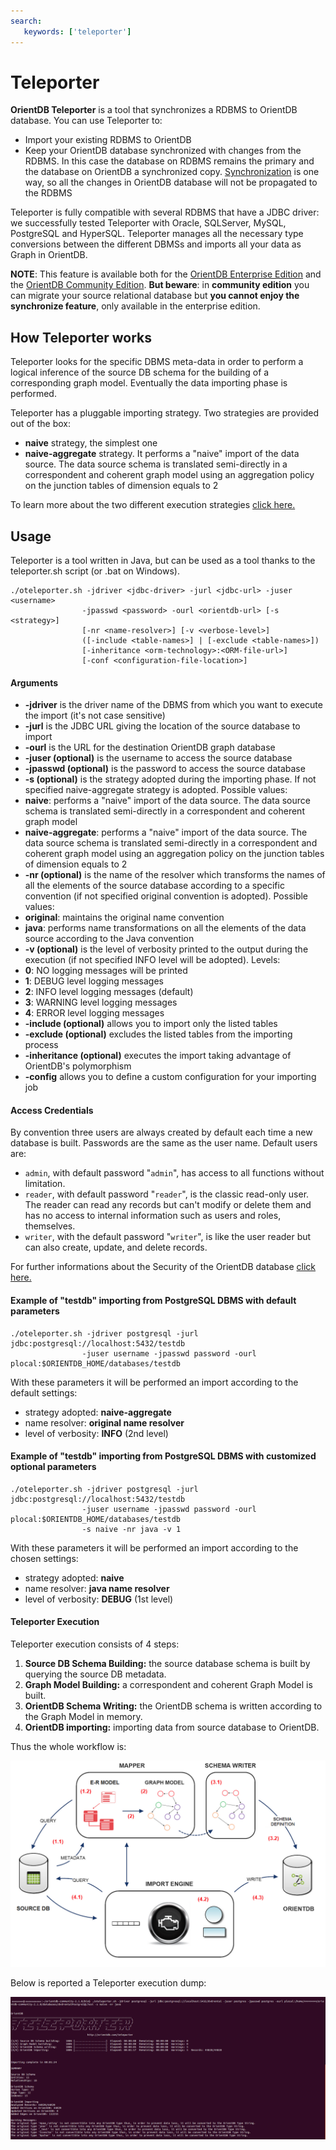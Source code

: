 ```yaml
---
search:
   keywords: ['teleporter']
---
```


# Teleporter
**OrientDB Teleporter** is a tool that synchronizes a RDBMS to OrientDB database. You can use Teleporter to:
- Import your existing RDBMS to OrientDB
- Keep your OrientDB database synchronized with changes from the RDBMS. In this case the database on RDBMS remains the primary and the database on OrientDB a synchronized copy. [Synchronization](Teleporter-Sequential-Executions-and-One-Way-Synchronizer.md) is one way, so all the changes in OrientDB database will not be propagated to the RDBMS

Teleporter is fully compatible with several RDBMS that have a JDBC driver: we successfully tested Teleporter with Oracle, SQLServer, MySQL, PostgreSQL and HyperSQL. Teleporter manages all the necessary type conversions between the different DBMSs and imports all your data as Graph in OrientDB.

**NOTE**: This feature is available both for the [OrientDB Enterprise Edition](http://orientdb.com/orientdb-enterprise) and the [OrientDB Community Edition](http://orientdb.com/download/). **But beware**: in **community edition** you can migrate your source relational database but **you cannot enjoy the synchronize feature**, only available in the enterprise edition.


## How Teleporter works
Teleporter looks for the specific DBMS meta-data in order to perform a logical inference of the source DB schema for the building of a corresponding graph model. Eventually the data importing phase is performed.

Teleporter has a pluggable importing strategy. Two strategies are provided out of the box:
- **naive** strategy, the simplest one
- **naive-aggregate** strategy. It performs a "naive" import of the data source. The data source schema is translated semi-directly in a correspondent and coherent graph model using an aggregation policy on the junction tables of dimension equals to 2    
     

To learn more about the two different execution strategies [click here.](Teleporter-Execution-Strategies.md)

## Usage
Teleporter is a tool written in Java, but can be used as a tool thanks to the teleporter.sh script (or .bat on Windows).

```
./oteleporter.sh -jdriver <jdbc-driver> -jurl <jdbc-url> -juser <username> 
                -jpasswd <password> -ourl <orientdb-url> [-s <strategy>]
                [-nr <name-resolver>] [-v <verbose-level>] 
                ([-include <table-names>] | [-exclude <table-names>]) 
                [-inheritance <orm-technology>:<ORM-file-url>] 
                [-conf <configuration-file-location>]
```

#### Arguments
- **-jdriver** is the driver name of the DBMS from which you want to execute the import (it's not case sensitive)
- **-jurl** is the JDBC URL giving the location of the source database to import
- **-ourl** is the URL for the destination OrientDB graph database
- **-juser (optional)** is the username to access the source database
- **-jpasswd (optional)** is the password to access the source database
- **-s (optional)** is the strategy adopted during the importing phase. If not specified naive-aggregate strategy is adopted. Possible values: 
 - **naive**: performs a "naive" import of the data source. The data source schema is translated semi-directly in a correspondent and coherent graph model
 - **naive-aggregate**: performs a "naive" import of the data source. The data source schema is translated semi-directly in a correspondent and coherent graph model using an aggregation policy on the junction tables of dimension equals to 2
- **-nr (optional)** is the name of the resolver which transforms the names of all the elements of the source database
  according to a specific convention (if not specified original convention is adopted). Possible values: 
 - **original**: maintains the original name convention
 - **java**: performs name transformations on all the elements of the data source according to the Java convention
- **-v (optional)** is the level of verbosity printed to the output during the execution (if not specified INFO level will be adopted). Levels:
 - **0**: NO logging messages will be printed
 - **1**: DEBUG level logging messages
 - **2**: INFO level logging messages (default)
 - **3**: WARNING level logging messages
 - **4**: ERROR level logging messages
- **-include (optional)** allows you to import only the listed tables
- **-exclude (optional)** excludes the listed tables from the importing process
- **-inheritance (optional)** executes the import taking advantage of OrientDB's polymorphism 
- **-config** allows you to define a custom configuration for your importing job

#### Access Credentials
By convention three users are always created by default each time a new database is built. Passwords are the same as the user name. Default users are:

- `admin`, with default password "`admin`", has access to all functions without limitation.
- `reader`, with default password "`reader`", is the classic read-only user. The reader can read any records but can't modify or delete them and has no access to internal information such as users and roles, themselves.
- `writer`, with the default password "`writer`", is like the user reader but can also create, update, and delete records.

For further informations about the Security of the OrientDB database [click here.](https://github.com/orientechnologies/orientdb-docs/blob/master/Database-Security.md)
   
#### Example of "testdb" importing from PostgreSQL DBMS with default parameters

```
./oteleporter.sh -jdriver postgresql -jurl jdbc:postgresql://localhost:5432/testdb 
                -juser username -jpasswd password -ourl plocal:$ORIENTDB_HOME/databases/testdb 
```   
With these parameters it will be performed an import according to the default settings:

- strategy adopted: **naive-aggregate**
- name resolver: **original name resolver**
- level of verbosity: **INFO** (2nd level)

#### Example of "testdb" importing from PostgreSQL DBMS with customized optional parameters

```
./oteleporter.sh -jdriver postgresql -jurl jdbc:postgresql://localhost:5432/testdb 
                -juser username -jpasswd password -ourl plocal:$ORIENTDB_HOME/databases/testdb 
                -s naive -nr java -v 1
```             
With these parameters it will be performed an import according to the chosen settings:

- strategy adopted: **naive**
- name resolver: **java name resolver**
- level of verbosity: **DEBUG** (1st level)

#### Teleporter Execution
Teleporter execution consists of 4 steps:     
        
1. **Source DB Schema Building:** the source database schema is built by querying the source DB metadata.      
2. **Graph Model Building:** a correspondent and coherent Graph Model is built.       
3. **OrientDB Schema Writing:** the OrientDB schema is written according to the Graph Model in memory.      
4. **OrientDB importing:** importing data from source database to OrientDB.

Thus the whole workflow is:

![Whole Workflow](images/teleporter-whole-workflow.png)


Below is reported a Teleporter execution dump:             

![Execution Dump](images/teleporter-execution-dump.png)
